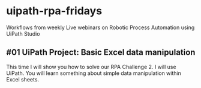 # uipath-rpa-fridays
Workflows from weekly Live webinars on Robotic Process Automation using UiPath Studio

## #01 UiPath Project: Basic Excel data manipulation
This time I will show you how to solve our RPA Challenge 2. I will use UiPath.
You will learn something about simple data manipulation within Excel sheets.
